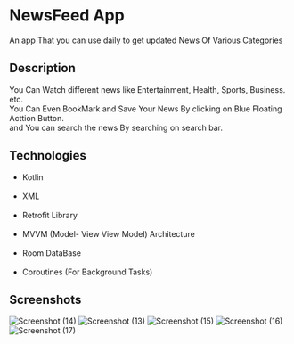 # NewsFeed App
 
  An app That you can use daily to get updated News Of Various Categories
  
## Description

You Can Watch different news like Entertainment, Health, Sports, Business. etc.<br>
You Can Even BookMark and Save Your News By clicking on Blue Floating Acttion Button.<br>
and You can search the news By searching on search bar.<br>

## Technologies

 - Kotlin <br><br>
 - XML  <br><br>
 - Retrofit Library <br><br> 
 - MVVM (Model- View View Model) Architecture<br><BR>
 - Room DataBase<br><br>
 - Coroutines (For Background Tasks)

## Screenshots

![Screenshot (14)](https://user-images.githubusercontent.com/64160698/109850929-116a5380-7c79-11eb-80c3-bedb726dec37.png)
![Screenshot (13)](https://user-images.githubusercontent.com/64160698/109850936-13341700-7c79-11eb-8e5e-6880b1e4ff67.png)
![Screenshot (15)](https://user-images.githubusercontent.com/64160698/109850941-14fdda80-7c79-11eb-9b39-e3be3724bfe2.png)
![Screenshot (16)](https://user-images.githubusercontent.com/64160698/109850945-162f0780-7c79-11eb-91cb-2a99d3e1f118.png)
![Screenshot (17)](https://user-images.githubusercontent.com/64160698/109850954-17f8cb00-7c79-11eb-9bc9-09dc2f1cc85c.png)

